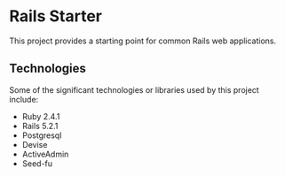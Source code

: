 # Rails Starter
This project provides a starting point for common Rails web applications.

## Technologies
Some of the significant technologies or libraries used by this project include:
* Ruby 2.4.1
* Rails 5.2.1
* Postgresql
* Devise
* ActiveAdmin
* Seed-fu
